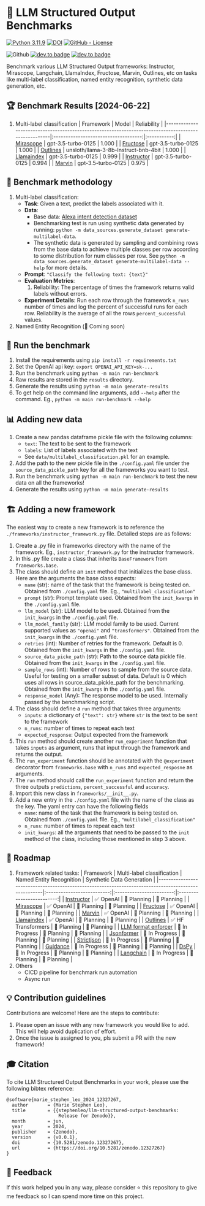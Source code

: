 # 🧩 LLM Structured Output Benchmarks
<!--- BADGES: START --->
[![Python 3.11.9](https://img.shields.io/badge/python-3.11.9-blue.svg)](https://www.python.org/downloads/release/python-3119/)
[![DOI](https://zenodo.org/badge/815423644.svg)](https://zenodo.org/doi/10.5281/zenodo.12327266)
[![GitHub - License](https://img.shields.io/github/license/stephenleo/llm-structured-output-benchmarks?logo=github&style=flat&color=green)][#github-license]

![Github](https://img.shields.io/github/followers/stephenleo?style=social) 
[![dev.to badge](https://img.shields.io/badge/-Marie%20Stephen%20Leo-blue?style=flat&logo=linkedin)](https://www.linkedin.com/in/marie-stephen-leo/) 
[![dev.to badge](https://img.shields.io/badge/-Medium-blueviolet?style=flat&logo=medium)](https://stephen-leo.medium.com/)

[#github-license]: https://github.com/stephenleo/llm-structured-output-benchmarks/blob/main/LICENSE
<!--- BADGES: END --->


Benchmark various LLM Structured Output frameworks: Instructor, Mirascope, Langchain, LlamaIndex, Fructose, Marvin, Outlines, etc on tasks like multi-label classification, named entity recognition, synthetic data generation, etc.

## 🏆 Benchmark Results [2024-06-22]
1. Multi-label classification
    | Framework                                                                                           |                 Model                | Reliability |
    |-----------------------------------------------------------------------------------------------------|:------------------------------------:|:-----------:|
    | [Mirascope](https://github.com/mirascope/mirascope)                                                 |          gpt-3.5-turbo-0125          |    1.000    |
    | [Fructose](https://github.com/bananaml/fructose)                                                    |          gpt-3.5-turbo-0125          |    1.000    |
    | [Outlines](https://github.com/outlines-dev/outlines)                                                | unsloth/llama-3-8b-Instruct-bnb-4bit |    1.000    |
    | [Llamaindex](https://docs.llamaindex.ai/en/stable/examples/output_parsing/openai_pydantic_program/) |          gpt-3.5-turbo-0125          |    0.999    |
    | [Instructor](https://github.com/jxnl/instructor)                                                    |          gpt-3.5-turbo-0125          |    0.994    |
    | [Marvin](https://github.com/PrefectHQ/marvin)                                                       |          gpt-3.5-turbo-0125          |    0.975    |

## 🧪 Benchmark methodology
1. Multi-label classification:
    - **Task**: Given a text, predict the labels associated with it.
    - **Data**:
        - Base data: [Alexa intent detection dataset](https://huggingface.co/datasets/AmazonScience/massive)
        - Benchmarking test is run using synthetic data generated by running: `python -m data_sources.generate_dataset generate-multilabel-data`.
        - The synthetic data is generated by sampling and combining rows from the base data to achieve multiple classes per row according to some distribution for num classes per row. See `python -m data_sources.generate_dataset generate-multilabel-data --help` for more details.
    - **Prompt**: `"Classify the following text: {text}"`
    - **Evaluation Metrics**: 
        1. Reliability: The percentage of times the framework returns valid labels without errors.
    - **Experiment Details**: Run each row through the framework `n_runs` number of times and log the percent of successful runs for each row. Reliability is the average of all the rows `percent_successful` values.
1. Named Entity Recognition (🚧 Coming soon)

## 🏃 Run the benchmark
1. Install the requirements using `pip install -r requirements.txt`
1. Set the OpenAI api key: `export OPENAI_API_KEY=sk-...`
1. Run the benchmark using `python -m main run-benchmark`
1. Raw results are stored in the `results` directory.
1. Generate the results using `python -m main generate-results`
1. To get help on the command line arguments, add `--help` after the command. Eg., `python -m main run-benchmark --help`

## 📊 Adding new data
1. Create a new pandas dataframe pickle file with the following columns:
    - `text`: The text to be sent to the framework
    - `labels`: List of labels associated with the text
    - See `data/multilabel_classification.pkl` for an example.
1. Add the path to the new pickle file in the `./config.yaml` file under the `source_data_pickle_path` key for all the frameworks you want to test.
1. Run the benchmark using `python -m main run-benchmark` to test the new data on all the frameworks!
1. Generate the results using `python -m main generate-results`

## 🏗️ Adding a new framework
The easiest way to create a new framework is to reference the `./frameworks/instructor_framework.py` file. Detailed steps are as follows:

1. Create a .py file in frameworks directory with the name of the framework. Eg., `instructor_framework.py` for the instructor framework.
1. In this .py file create a class that inherits `BaseFramework` from `frameworks.base`.
1. The class should define an `init` method that initializes the base class. Here are the arguments the base class expects:
    - `name` (str): name of the task that the framework is being tested on. Obtained from `./config.yaml` file. Eg., `"multilabel_classification"`
    - `prompt` (str): Prompt template used. Obtained from the `init_kwargs` in the `./config.yaml` file. 
    - `llm_model` (str): LLM model to be used. Obtained from the `init_kwargs` in the `./config.yaml` file.
    - `llm_model_family` (str): LLM model family to be used. Current supported values as `"openai"` and `"transformers"`. Obtained from the `init_kwargs` in the `./config.yaml` file.
    - `retries` (int): Number of retries for the framework. Default is $0$. Obtained from the `init_kwargs` in the `./config.yaml` file.
    - `source_data_picke_path` (str): Path to the source data pickle file. Obtained from the `init_kwargs` in the `./config.yaml` file.
    - `sample_rows` (int): Number of rows to sample from the source data. Useful for testing on a smaller subset of data. Default is $0$ which uses all rows in source_data_pickle_path for the benchmarking. Obtained from the `init_kwargs` in the `./config.yaml` file.
    - `response_model` (Any): The response model to be used. Internally passed by the benchmarking script.
1. The class should define a `run` method that takes three arguments:
    - `inputs`: a dictionary of `{"text": str}` where `str` is the text to be sent to the framework
    - `n_runs`: number of times to repeat each text
    - `expected_response`: Output expected from the framework
1. This `run` method should create another `run_experiment` function that takes `inputs` as argument, runs that input through the framework and returns the output.
1. The `run_experiment` function should be annotated with the `@experiment` decorator from `frameworks.base` with `n_runs` and `expected_resposne` as arguments.
1. The `run` method should call the `run_experiment` function and return the three outputs `predictions`, `percent_successful` and `accuracy`.
1. Import this new class in `frameworks/__init__.py`.
1. Add a new entry in the `./config.yaml` file with the name of the class as the key. The yaml entry can have the following fields
    - `name`: name of the task that the framework is being tested on. Obtained from `./config.yaml` file. Eg., `"multilabel_classification"`
    - `n_runs`: number of times to repeat each text
    - `init_kwargs`: all the arguments that need to be passed to the `init` method of the class, including those mentioned in step 3 above.

## 🧭 Roadmap
1. Framework related tasks:
    | Framework                                                                                           | Multi-label classification | Named Entity Recognition | Synthetic Data Generation |
    |-----------------------------------------------------------------------------------------------------|:--------------------------:|:------------------------:|:-------------------------:|
    | [Instructor](https://github.com/jxnl/instructor)                                                    |          ✅ OpenAI          |        💭 Planning        |         💭 Planning        |
    | [Mirascope](https://github.com/mirascope/mirascope)                                                 |          ✅ OpenAI          |        💭 Planning        |         💭 Planning        |
    | [Fructose](https://github.com/bananaml/fructose)                                                    |          ✅ OpenAI          |        💭 Planning        |         💭 Planning        |
    | [Marvin](https://github.com/PrefectHQ/marvin)                                                       |          ✅ OpenAI          |        💭 Planning        |         💭 Planning        |
    | [Llamaindex](https://docs.llamaindex.ai/en/stable/examples/output_parsing/openai_pydantic_program/) |          ✅ OpenAI          |        💭 Planning        |         💭 Planning        |
    | [Outlines](https://github.com/outlines-dev/outlines)                                                |      ✅ HF Transformers     |        💭 Planning        |         💭 Planning        |
    | [LLM format enforcer](https://github.com/noamgat/lm-format-enforcer)                                |        🚧 In Progress       |        💭 Planning        |         💭 Planning        |
    | [Jsonformer](https://github.com/1rgs/jsonformer)                                                    |        🚧 In Progress       |        💭 Planning        |         💭 Planning        |
    | [Strictjson](https://github.com/tanchongmin/strictjson)                                             |        🚧 In Progress       |        💭 Planning        |         💭 Planning        |
    | [Guidance](https://github.com/guidance-ai/guidance)                                                 |        🚧 In Progress       |        💭 Planning        |         💭 Planning        |
    | [DsPy](https://dspy-docs.vercel.app/docs/building-blocks/typed_predictors)                          |        🚧 In Progress       |        💭 Planning        |         💭 Planning        |
    | [Langchain](https://python.langchain.com/v0.2/docs/tutorials/extraction/)                           |        🚧 In Progress       |        💭 Planning        |         💭 Planning        |
1. Others
    - CICD pipeline for benchmark run automation
    - Async run

## 💡 Contribution guidelines
Contributions are welcome! Here are the steps to contribute:
1. Please open an issue with any new framework you would like to add. This will help avoid duplication of effort.
1. Once the issue is assigned to you, pls submit a PR with the new framework!

## 🎓 Citation
To cite LLM Structured Output Benchmarks in your work, please use the following bibtex reference:
```
@software{marie_stephen_leo_2024_12327267,
  author       = {Marie Stephen Leo},
  title        = {{stephenleo/llm-structured-output-benchmarks: 
                   Release for Zenodo}},
  month        = jun,
  year         = 2024,
  publisher    = {Zenodo},
  version      = {v0.0.1},
  doi          = {10.5281/zenodo.12327267},
  url          = {https://doi.org/10.5281/zenodo.12327267}
}
```

## 🙏 Feedback
If this work helped you in any way, please consider ⭐ this repository to give me feedback so I can spend more time on this project.
